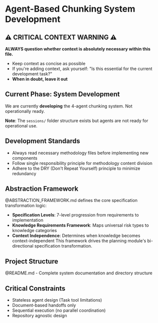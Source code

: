 # Agent-Based Chunking System Development

## ⚠️ CRITICAL CONTEXT WARNING ⚠️
**ALWAYS question whether context is absolutely necessary within this file.**
- Keep context as concise as possible
- If you're adding context, ask yourself: "Is this essential for the current development task?"
- **When in doubt, leave it out**

## Current Phase: System Development
We are currently **developing** the 4-agent chunking system. Not operationally ready.

**Note**: The `sessions/` folder structure exists but agents are not ready for operational use.

## Development Standards
- Always read necessary methodology files before implementing new components
- Follow single responsibility principle for methodology content division
- Adhere to the DRY (Don't Repeat Yourself) principle to minimize redundancy

## Abstraction Framework
@ABSTRACTION_FRAMEWORK.md defines the core specification transformation logic:
- **Specification Levels**: 7-level progression from requirements to implementation
- **Knowledge Requirements Framework**: Maps universal risk types to knowledge categories
- **Context Independence**: Determines when knowledge becomes context-independent
This framework drives the planning module's bi-directional specification transformation.

## Project Structure  
@README.md - Complete system documentation and directory structure

## Critical Constraints
- Stateless agent design (Task tool limitations)
- Document-based handoffs only
- Sequential execution (no parallel coordination)
- Repository agnostic design